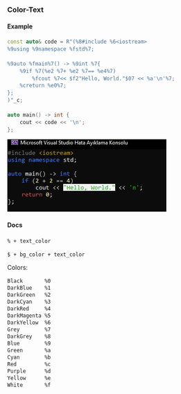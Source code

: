 ### Color-Text
#### Example
```cpp
const auto& code = R"(%8#include %6<iostream>
%9using %9namespace %fstd%7;

%9auto %fmain%7() -> %9int %7{
    %9if %7(%e2 %7+ %e2 %7== %e4%7)
        %fcout %7<< $f2"Hello, World."$07 << %a'\n'%7;
    %creturn %e0%7;
};
)"_c;

auto main() -> int {
    cout << code << '\n';
};
```
![](https://github.com/TYSON-Alii/Color-Text/blob/43f37a4abcc3c770e59305e4111ba96bcd9e7e72/testke.png)
#### Docs
`% + text_color`

`$ + bg_color + text_color`

Colors:
```
Black       %0
DarkBlue    %1
DarkGreen   %2
DarkCyan    %3
DarkRed     %4
DarkMagenta %5
DarkYellow  %6
Grey        %7
DarkGrey    %8
Blue        %9
Green       %a
Cyan        %b
Red         %c
Purple      %d
Yellow      %e
White       %f
```
